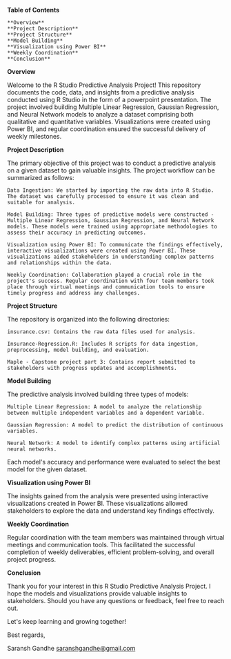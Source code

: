 **Table of Contents**

    **Overview**
    **Project Description**
    **Project Structure**
    **Model Building**
    **Visualization using Power BI**
    **Weekly Coordination**
    **Conclusion**

**Overview**

Welcome to the R Studio Predictive Analysis Project! This repository documents the code, data, and insights from a predictive analysis conducted using R Studio in the form of a powerpoint presentation. The project involved building Multiple Linear Regression, Gaussian Regression, and Neural Network models to analyze a dataset comprising both qualitative and quantitative variables. Visualizations were created using Power BI, and regular coordination ensured the successful delivery of weekly milestones.

**Project Description**

The primary objective of this project was to conduct a predictive analysis on a given dataset to gain valuable insights. The project workflow can be summarized as follows:

    Data Ingestion: We started by importing the raw data into R Studio. The dataset was carefully processed to ensure it was clean and suitable for analysis.

    Model Building: Three types of predictive models were constructed - Multiple Linear Regression, Gaussian Regression, and Neural Network models. These models were trained using appropriate methodologies to assess their accuracy in predicting outcomes.

    Visualization using Power BI: To communicate the findings effectively, interactive visualizations were created using Power BI. These visualizations aided stakeholders in understanding complex patterns and relationships within the data.

    Weekly Coordination: Collaboration played a crucial role in the project's success. Regular coordination with four team members took place through virtual meetings and communication tools to ensure timely progress and address any challenges.

**Project Structure**

The repository is organized into the following directories:

    insurance.csv: Contains the raw data files used for analysis.

    Insurance-Regression.R: Includes R scripts for data ingestion, preprocessing, model building, and evaluation.
    
    Maple - Capstone project part 3: Contains report submitted to stakeholders with progress updates and accomplishments.

**Model Building**

The predictive analysis involved building three types of models:

    Multiple Linear Regression: A model to analyze the relationship between multiple independent variables and a dependent variable.

    Gaussian Regression: A model to predict the distribution of continuous variables.

    Neural Network: A model to identify complex patterns using artificial neural networks.

Each model's accuracy and performance were evaluated to select the best model for the given dataset.

**Visualization using Power BI**

The insights gained from the analysis were presented using interactive visualizations created in Power BI. These visualizations allowed stakeholders to explore the data and understand key findings effectively.

**Weekly Coordination**

Regular coordination with the team members was maintained through virtual meetings and communication tools. This facilitated the successful completion of weekly deliverables, efficient problem-solving, and overall project progress.

**Conclusion**

Thank you for your interest in this R Studio Predictive Analysis Project. I hope the models and visualizations provide valuable insights to stakeholders. Should you have any questions or feedback, feel free to reach out.

Let's keep learning and growing together!

Best regards,

Saransh Gandhe
saranshgandhe@gmail.com
